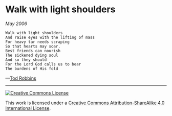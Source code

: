 # Walk with light shoulders
_May 2006_
```
Walk with light shoulders
And raise eyes with the lifting of mass
For heavy tar needs scraping
So that hearts may soar.
Best friends can nourish
The sickened dying soul
And so they should
For the Lord God calls us to bear
The burdens of His fold
```
—[Tod Robbins](http://todrobbins.com)

---

<a rel="license" href="http://creativecommons.org/licenses/by-sa/4.0/">
<img alt="Creative Commons License" style="border-width:0" src="https://i.creativecommons.org/l/by-sa/4.0/88x31.png" /></a><br />

This work is licensed under a <a rel="license" href="http://creativecommons.org/licenses/by-sa/4.0/">Creative Commons Attribution-ShareAlike 4.0 International License</a>.